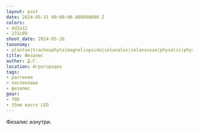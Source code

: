 ```yaml
---
layout: post
date: 2024-05-31 00:00:00.000000000 Z
colors:
- 4d2a12
- 231c09
shoot_date: 2024-05-26
taxonomy:
- plantae|tracheophyta|magnoliopsida|solanales|solanaceae|physalis|physalis alkekengi
title: Физалис
author: Д.Г.
location: Агрогородок
tags:
- растения
- пасленовые
- физалис
gear:
- 70D
- 35mm macro LED
---
```

Физалис изнутри.

